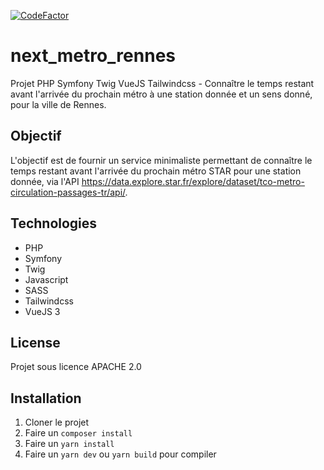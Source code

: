[![CodeFactor](https://www.codefactor.io/repository/github/8thomas8/next_metro_rennes/badge?s=58df46c7421fe87ce10dc420b19c3ee392a9a51f)](https://www.codefactor.io/repository/github/8thomas8/next_metro_rennes)

# next_metro_rennes
Projet PHP Symfony Twig VueJS Tailwindcss - Connaître le temps restant avant l'arrivée du prochain métro à une station donnée et un sens donné, pour la ville de Rennes.

## Objectif
L'objectif est de fournir un service minimaliste permettant de connaître le temps restant avant l'arrivée du prochain métro STAR pour une station donnée, via l'API https://data.explore.star.fr/explore/dataset/tco-metro-circulation-passages-tr/api/.

## Technologies
- PHP
- Symfony
- Twig
- Javascript
- SASS
- Tailwindcss
- VueJS 3

## License
Projet sous licence APACHE 2.0

## Installation
1. Cloner le projet
2. Faire un `composer install`
3. Faire un `yarn install`
4. Faire un `yarn dev` ou `yarn build` pour compiler
